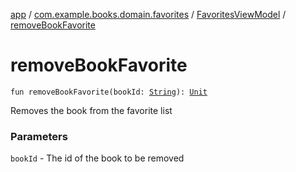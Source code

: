 [app](../../index.md) / [com.example.books.domain.favorites](../index.md) / [FavoritesViewModel](index.md) / [removeBookFavorite](./remove-book-favorite.md)

# removeBookFavorite

`fun removeBookFavorite(bookId: `[`String`](https://kotlinlang.org/api/latest/jvm/stdlib/kotlin/-string/index.html)`): `[`Unit`](https://kotlinlang.org/api/latest/jvm/stdlib/kotlin/-unit/index.html)

Removes the book from the favorite list

### Parameters

`bookId` - The id of the book to be removed